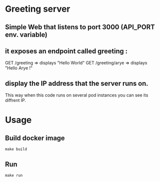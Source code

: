 # Greeting server

## Simple Web that listens to port 3000 (API_PORT env. variable)

## it exposes an endpoint called greeting :

GET /greeting => displays "Hello World"
GET /greeting/arye => displays "Hello Arye !"

## display the IP address that the server runs on. 

This way when this code runs on several pod instances you can see its diffrent IP.


# Usage

## Build docker image

    make build
    
## Run

    make run
